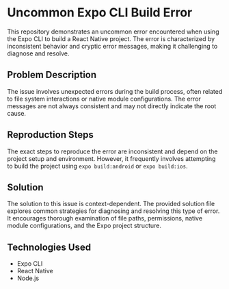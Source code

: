 # Uncommon Expo CLI Build Error

This repository demonstrates an uncommon error encountered when using the Expo CLI to build a React Native project. The error is characterized by inconsistent behavior and cryptic error messages, making it challenging to diagnose and resolve.

## Problem Description

The issue involves unexpected errors during the build process, often related to file system interactions or native module configurations. The error messages are not always consistent and may not directly indicate the root cause.

## Reproduction Steps

The exact steps to reproduce the error are inconsistent and depend on the project setup and environment.  However, it frequently involves attempting to build the project using `expo build:android` or `expo build:ios`.

## Solution

The solution to this issue is context-dependent.  The provided solution file explores common strategies for diagnosing and resolving this type of error.  It encourages thorough examination of file paths, permissions, native module configurations, and the Expo project structure.

## Technologies Used

* Expo CLI
* React Native
* Node.js